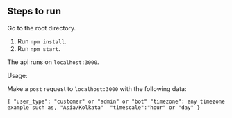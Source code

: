 ## Steps to run

Go to the root directory.

1. Run `npm install`.
2. Run `npm start`.

The api runs on `localhost:3000`.

Usage:

Make a `post` request to `localhost:3000` with the following data:

`{
	"user_type": "customer" or "admin" or "bot"
	"timezone": any timezone example such as, "Asia/Kolkata" 
	"timescale":"hour" or "day"
}`